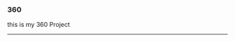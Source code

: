 ### 360

this is my 360 Project 

<script src="//360.vizor.io/scripts/embed.js" data-vizorurl="https://360.vizor.io/embed/v/rk" ></script>

***
